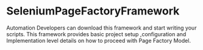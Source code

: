 # SeleniumPageFactoryFramework
Automation Developers can  download this framework and start writing your scripts. This framework provides basic project setup ,configuration and Implementation level details on how to proceed with Page Factory Model. 
